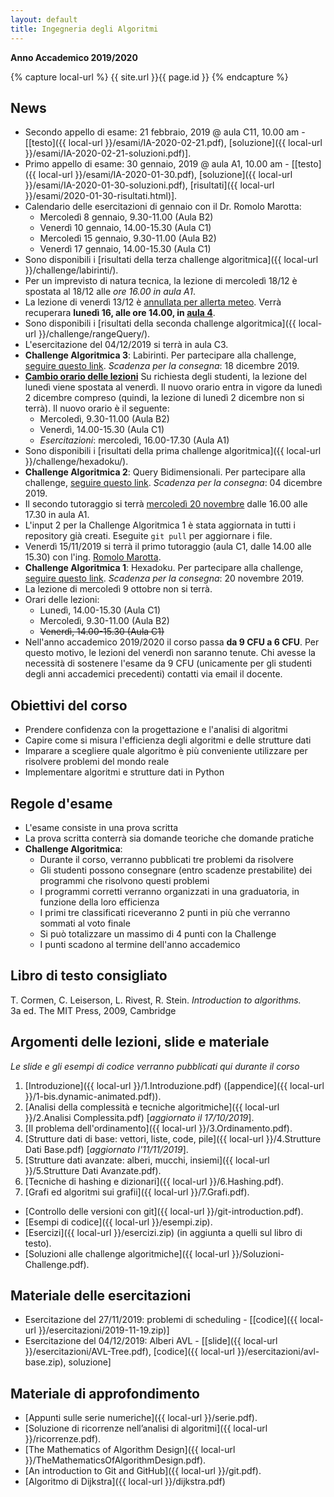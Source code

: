 ```yaml
---
layout: default
title: Ingegneria degli Algoritmi
---
```

**Anno Accademico 2019/2020**    

{% capture local-url %}
{{ site.url }}{{ page.id }}
{% endcapture %}

## News

- Secondo appello di esame: 21 febbraio, 2019 @ aula C11, 10.00 am - [[testo]({{ local-url }}/esami/IA-2020-02-21.pdf), [soluzione]({{ local-url }}/esami/IA-2020-02-21-soluzioni.pdf)].
- Primo appello di esame: 30 gennaio, 2019 @ aula A1, 10.00 am - [[testo]({{ local-url }}/esami/IA-2020-01-30.pdf), [soluzione]({{ local-url }}/esami/IA-2020-01-30-soluzioni.pdf), [risultati]({{ local-url }}/esami/2020-01-30-risultati.html)].
- Calendario delle esercitazioni di gennaio con il Dr. Romolo Marotta:
  - Mercoledì 8 gennaio, 9.30-11.00 (Aula B2)
  - Venerdì 10 gennaio, 14.00-15.30 (Aula C1)
  - Mercoledì 15 gennaio, 9.30-11.00 (Aula B2)
  - Venerdì 17 gennaio, 14.00-15.30 (Aula C1)
- Sono disponibili i [risultati della terza challenge algoritmica]({{ local-url }}/challenge/labirinti/).
- Per un imprevisto di natura tecnica, la lezione di mercoledì 18/12 è spostata al 18/12 alle *ore 16.00 in aula A1*.
- La lezione di venerdì 13/12 è [annullata per allerta meteo](http://web.uniroma2.it/module/name/Content/action/showpage/content_id/79077/section_id/). Verrà recuperara **lunedì 16, alle ore 14.00, in <u>aula 4</u>**.
- Sono disponibili i [risultati della seconda challenge algoritmica]({{ local-url }}/challenge/rangeQuery/).
- L'esercitazione del 04/12/2019 si terrà in aula C3.
- **Challenge Algoritmica 3**: Labirinti. Per partecipare alla challenge, [seguire questo link](https://classroom.github.com/a/fj-OY5Un). *Scadenza per la consegna*: 18 dicembre 2019.
- **<u>Cambio orario delle lezioni</u>**
  Su richiesta degli studenti, la lezione del lunedì viene spostata al venerdì. Il nuovo orario entra in vigore da lunedì 2 dicembre compreso (quindi, la lezione di lunedì 2 dicembre non si terrà). Il nuovo orario è il seguente:
  - Mercoledì, 9.30-11.00 (Aula B2)
  - Venerdì, 14.00-15.30 (Aula C1)
  - *Esercitazioni*: mercoledì, 16.00-17.30 (Aula A1)
- Sono disponibili i [risultati della prima challenge algoritmica]({{ local-url }}/challenge/hexadoku/).
- **Challenge Algoritmica 2**: Query Bidimensionali. Per partecipare alla challenge, [seguire questo link](https://classroom.github.com/a/rFRY4rF0). *Scadenza per la consegna*: 04 dicembre 2019.
- Il secondo tutoraggio si terrà <u>mercoledì 20 novembre</u> dalle 16.00 alle 17.30 in aula A1.
- L'input 2 per la Challenge Algoritmica 1 è stata aggiornata in tutti i repository già creati. Eseguite `git pull` per aggiornare i file.
- Venerdì 15/11/2019 si terrà il primo tutoraggio (aula C1, dalle 14.00 alle 15.30) con l'ing. [Romolo Marotta](http://www.diag.uniroma1.it/~marotta/).
- **Challenge Algoritmica 1**: Hexadoku. Per partecipare alla challenge, [seguire questo link](https://classroom.github.com/a/-st96P7S). *Scadenza per la consegna*: 20 novembre 2019.
- La lezione di mercoledì 9 ottobre non si terrà.
- Orari delle lezioni:
  - Lunedì, 14.00-15.30 (Aula C1)
  - Mercoledì, 9.30-11.00 (Aula B2)
  - ~~Venerdì, 14.00-15.30 (Aula C1)~~
- Nell'anno accademico 2019/2020 il corso passa **da 9 CFU a 6 CFU**. Per questo motivo, le lezioni del venerdì non saranno tenute. Chi avesse la necessità di sostenere l'esame da 9 CFU (unicamente per gli studenti degli anni accademici precedenti) contatti via email il docente.

## Obiettivi del corso

* Prendere confidenza con la progettazione e l'analisi di algoritmi
* Capire come si misura l'efficienza degli algoritmi e delle strutture dati
* Imparare a scegliere quale algoritmo è più conveniente utilizzare per risolvere problemi del mondo reale
* Implementare algoritmi e strutture dati in Python

## Regole d'esame

* L'esame consiste in una prova scritta
* La prova scritta conterrà sia domande teoriche che domande pratiche
* **Challenge Algoritmica**:
  * Durante il corso, verranno pubblicati tre problemi da risolvere
  * Gli studenti possono consegnare (entro scadenze prestabilite) dei programmi che risolvono questi problemi
  * I programmi corretti verranno organizzati in una graduatoria, in funzione della loro efficienza
  * I primi tre classificati riceveranno 2 punti in più che verranno sommati al voto finale
  * Si può totalizzare un massimo di 4 punti con la Challenge
  * I punti scadono al termine dell'anno accademico

## Libro di testo consigliato

T. Cormen, C. Leiserson, L. Rivest, R. Stein. *Introduction to algorithms.*    
3a ed. The MIT Press, 2009, Cambridge

## Argomenti delle lezioni, slide e materiale

*Le slide e gli esempi di codice verranno pubblicati qui durante il corso*

1. [Introduzione]({{ local-url }}/1.Introduzione.pdf) ([appendice]({{ local-url }}/1-bis.dynamic-animated.pdf)).
2. [Analisi della complessità e tecniche algoritmiche]({{ local-url }}/2.Analisi Complessita.pdf) [*aggiornato il 17/10/2019*].
3. [Il problema dell'ordinamento]({{ local-url }}/3.Ordinamento.pdf).
4. [Strutture dati di base: vettori, liste, code, pile]({{ local-url }}/4.Strutture Dati Base.pdf) [*aggiornato l'11/11/2019*].
5. [Strutture dati avanzate: alberi, mucchi, insiemi]({{ local-url }}/5.Strutture Dati Avanzate.pdf).
6. [Tecniche di hashing e dizionari]({{ local-url }}/6.Hashing.pdf).
7. [Grafi ed algoritmi sui grafii]({{ local-url }}/7.Grafi.pdf).

* [Controllo delle versioni con git]({{ local-url }}/git-introduction.pdf).
* [Esempi di codice]({{ local-url }}/esempi.zip).
* [Esercizi]({{ local-url }}/esercizi.zip) (in aggiunta a quelli sul libro di testo).
* [Soluzioni alle challenge algoritmiche]({{ local-url }}/Soluzioni-Challenge.pdf).

## Materiale delle esercitazioni

* Esercitazione del 27/11/2019: problemi di scheduling - [[codice]({{ local-url }}/esercitazioni/2019-11-19.zip)]
* Esercitazione del 04/12/2019: Alberi AVL - [[slide]({{ local-url }}/esercitazioni/AVL-Tree.pdf), [codice]({{ local-url }}/esercitazioni/avl-base.zip), soluzione]

## Materiale di approfondimento

* [Appunti sulle serie numeriche]({{ local-url }}/serie.pdf).
* [Soluzione di ricorrenze nell’analisi di algoritmi]({{ local-url }}/ricorrenze.pdf).
* [The Mathematics of Algorithm Design]({{ local-url }}/TheMathematicsOfAlgorithmDesign.pdf).
* [An introduction to Git and GitHub]({{ local-url }}/git.pdf).
* [Algoritmo di Dijkstra]({{ local-url }}/dijkstra.pdf)
